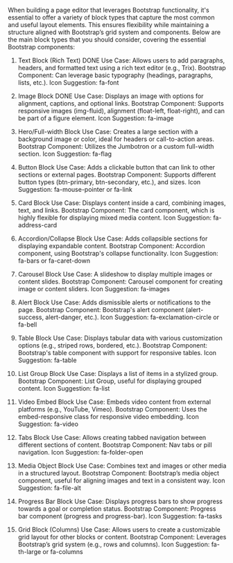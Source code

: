 When building a page editor that leverages Bootstrap functionality, it's essential to offer a variety of block types that capture the most common and useful layout elements. This ensures flexibility while maintaining a structure aligned with Bootstrap’s grid system and components. Below are the main block types that you should consider, covering the essential Bootstrap components:

1. Text Block (Rich Text) DONE
Use Case: Allows users to add paragraphs, headers, and formatted text using a rich text editor (e.g., Trix).
Bootstrap Component: Can leverage basic typography (headings, paragraphs, lists, etc.).
Icon Suggestion: fa-font

2. Image Block DONE
Use Case: Displays an image with options for alignment, captions, and optional links.
Bootstrap Component: Supports responsive images (img-fluid), alignment (float-left, float-right), and can be part of a figure element.
Icon Suggestion: fa-image

3. Hero/Full-width Block
Use Case: Creates a large section with a background image or color, ideal for headers or call-to-action areas.
Bootstrap Component: Utilizes the Jumbotron or a custom full-width section.
Icon Suggestion: fa-flag

4. Button Block
Use Case: Adds a clickable button that can link to other sections or external pages.
Bootstrap Component: Supports different button types (btn-primary, btn-secondary, etc.), and sizes.
Icon Suggestion: fa-mouse-pointer or fa-link

5. Card Block
Use Case: Displays content inside a card, combining images, text, and links.
Bootstrap Component: The card component, which is highly flexible for displaying mixed media content.
Icon Suggestion: fa-address-card

6. Accordion/Collapse Block
Use Case: Adds collapsible sections for displaying expandable content.
Bootstrap Component: Accordion component, using Bootstrap's collapse functionality.
Icon Suggestion: fa-bars or fa-caret-down

7. Carousel Block
Use Case: A slideshow to display multiple images or content slides.
Bootstrap Component: Carousel component for creating image or content sliders.
Icon Suggestion: fa-images

8. Alert Block
Use Case: Adds dismissible alerts or notifications to the page.
Bootstrap Component: Bootstrap's alert component (alert-success, alert-danger, etc.).
Icon Suggestion: fa-exclamation-circle or fa-bell

9. Table Block
Use Case: Displays tabular data with various customization options (e.g., striped rows, bordered, etc.).
Bootstrap Component: Bootstrap's table component with support for responsive tables.
Icon Suggestion: fa-table

10. List Group Block
Use Case: Displays a list of items in a stylized group.
Bootstrap Component: List Group, useful for displaying grouped content.
Icon Suggestion: fa-list

11. Video Embed Block
Use Case: Embeds video content from external platforms (e.g., YouTube, Vimeo).
Bootstrap Component: Uses the embed-responsive class for responsive video embedding.
Icon Suggestion: fa-video

12. Tabs Block
Use Case: Allows creating tabbed navigation between different sections of content.
Bootstrap Component: Nav tabs or pill navigation.
Icon Suggestion: fa-folder-open

13. Media Object Block
Use Case: Combines text and images or other media in a structured layout.
Bootstrap Component: Bootstrap’s media object component, useful for aligning images and text in a consistent way.
Icon Suggestion: fa-file-alt

14. Progress Bar Block
Use Case: Displays progress bars to show progress towards a goal or completion status.
Bootstrap Component: Progress bar component (progress and progress-bar).
Icon Suggestion: fa-tasks

15. Grid Block (Columns)
Use Case: Allows users to create a customizable grid layout for other blocks or content.
Bootstrap Component: Leverages Bootstrap’s grid system (e.g., rows and columns).
Icon Suggestion: fa-th-large or fa-columns
